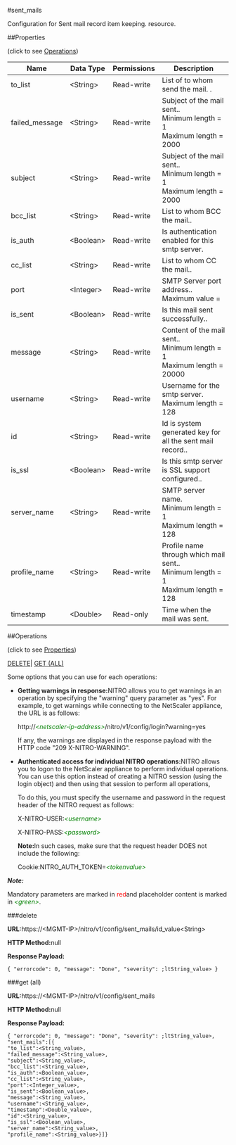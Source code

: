 #sent_mails

Configuration for Sent mail record item keeping. resource.


##Properties 
<span>(click to see [Operations](#opera))</span>


<table><thead><tr><th>Name</th><th>Data Type</th><th>Permissions</th><th>Description</th></tr></thead><tbody><tr><td>to_list</td><td>&lt;String></td><td>Read-write</td><td>List of to whom send the mail. .</td></tr><tr><td>failed_message</td><td>&lt;String></td><td>Read-write</td><td>Subject of the mail sent..<br>Minimum length = 1<br>Maximum length = 2000</td></tr><tr><td>subject</td><td>&lt;String></td><td>Read-write</td><td>Subject of the mail sent..<br>Minimum length = 1<br>Maximum length = 2000</td></tr><tr><td>bcc_list</td><td>&lt;String></td><td>Read-write</td><td>List to whom BCC the mail..</td></tr><tr><td>is_auth</td><td>&lt;Boolean></td><td>Read-write</td><td>Is authentication enabled for this smtp server.</td></tr><tr><td>cc_list</td><td>&lt;String></td><td>Read-write</td><td>List to whom CC the mail..</td></tr><tr><td>port</td><td>&lt;Integer></td><td>Read-write</td><td>SMTP Server port address..<br>Maximum value =</td></tr><tr><td>is_sent</td><td>&lt;Boolean></td><td>Read-write</td><td>Is this mail sent successfully..</td></tr><tr><td>message</td><td>&lt;String></td><td>Read-write</td><td>Content of the mail sent..<br>Minimum length = 1<br>Maximum length = 20000</td></tr><tr><td>username</td><td>&lt;String></td><td>Read-write</td><td>Username for the smtp server.<br>Maximum length = 128</td></tr><tr><td>id</td><td>&lt;String></td><td>Read-write</td><td>Id is system generated key for all the sent mail record..</td></tr><tr><td>is_ssl</td><td>&lt;Boolean></td><td>Read-write</td><td>Is this smtp server is SSL support configured..</td></tr><tr><td>server_name</td><td>&lt;String></td><td>Read-write</td><td>SMTP server name.<br>Minimum length = 1<br>Maximum length = 128</td></tr><tr><td>profile_name</td><td>&lt;String></td><td>Read-write</td><td>Profile name through which mail sent..<br>Minimum length = 1<br>Maximum length = 128</td></tr><tr><td>timestamp</td><td>&lt;Double></td><td>Read-only</td><td>Time when the mail was sent.</td></tr></tbody></table>
##Operations 
<span>(click to see [Properties](#prope))</span>


[DELETE](#d)| [GET (ALL)](#get-)


Some options that you can use for each operations:
<ul><li><p><b>Getting warnings in response:</b>NITRO allows you to get warnings in an operation by specifying the "warning" query parameter as "yes". For example, to get warnings while connecting to the NetScaler appliance, the URL is as follows:</p><p>http://<span style="color:green;font-style:italic;">&lt;netscaler-ip-address&gt;</span>/nitro/v1/config/login?warning=yes</p><p>If any, the warnings are displayed in the response payload with the HTTP code "209 X-NITRO-WARNING".</p></li><li><p><b>Authenticated access for individual NITRO operations:</b>NITRO allows you to logon to the NetScaler appliance to perform individual operations. You can use this option instead of creating a NITRO session (using the login object) and then using that session to perform all operations,</p><p>To do this, you must specify the username and password in the request header of the NITRO request as follows:</p><p>X-NITRO-USER:<span style="color:green;font-style:italic;">&lt;username&gt;</span></p><p>X-NITRO-PASS:<span style="color:green;font-style:italic;">&lt;password&gt;</span></p><p><b>Note:</b>In such cases, make sure that the request header DOES not include the following:</p><p>Cookie:NITRO_AUTH_TOKEN=<span style="color:green;font-style:italic;">&lt;tokenvalue&gt;</span></p></li></ul>



***Note:*** 
Mandatory parameters are marked in <span style="color:#FF0000;">red</span>and placeholder content is marked in <span style="color:green;font-style:italic">&lt;green&gt;</span>.

###delete



<b>URL:</b>https://&lt;MGMT-IP&gt;/nitro/v1/config/sent_mails/id_value&lt;String&gt;
<b>HTTP Method:</b>null
<b>Response Payload: </b>```{ "errorcode": 0, "message": "Done", "severity": ;ltString_value> }```



###get (all)



<b>URL:</b>https://&lt;MGMT-IP&gt;/nitro/v1/config/sent_mails
<b>HTTP Method:</b>null
<b>Response Payload: </b>```{ "errorcode": 0, "message": "Done", "severity": ;ltString_value>, "sent_mails":[{"to_list":<String_value>,"failed_message":<String_value>,"subject":<String_value>,"bcc_list":<String_value>,"is_auth":<Boolean_value>,"cc_list":<String_value>,"port":<Integer_value>,"is_sent":<Boolean_value>,"message":<String_value>,"username":<String_value>,"timestamp":<Double_value>,"id":<String_value>,"is_ssl":<Boolean_value>,"server_name":<String_value>,"profile_name":<String_value>}]}```




